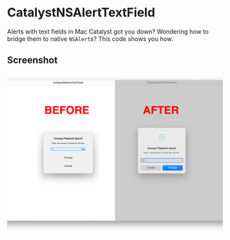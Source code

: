 # CatalystNSAlertTextField

Alerts with text fields in Mac Catalyst got you down? Wondering how to bridge them to native `NSAlert`s? This code shows you how.

## Screenshot

<img src="Comparison.png" width="587" alt="A screenshot showing a before and after. Before: unsightly UIAlertController. After: nice-looking, native NSAlert.">
